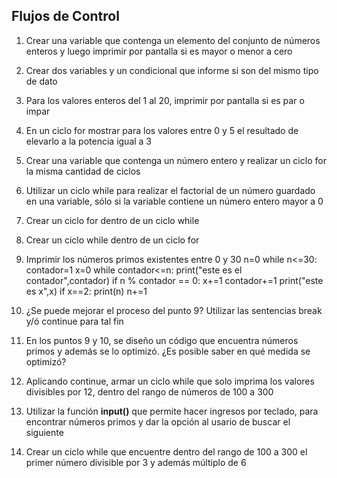 ## Flujos de Control

1) Crear una variable que contenga un elemento del conjunto de números enteros y luego imprimir por pantalla si es mayor o menor a cero

2) Crear dos variables y un condicional que informe si son del mismo tipo de dato

3) Para los valores enteros del 1 al 20, imprimir por pantalla si es par o impar

4) En un ciclo for mostrar para los valores entre 0 y 5 el resultado de elevarlo a la potencia igual a 3

5) Crear una variable que contenga un número entero y realizar un ciclo for la misma cantidad de ciclos

6) Utilizar un ciclo while para realizar el factorial de un número guardado en una variable, sólo si la variable contiene un número entero mayor a 0

7) Crear un ciclo for dentro de un ciclo while

8) Crear un ciclo while dentro de un ciclo for

9) Imprimir los números primos existentes entre 0 y 30
n=0
while n<=30:
    contador=1
    x=0
    while contador<=n:
        print("este es el contador",contador)
        if n % contador == 0:
            x+=1
        contador+=1
    print("este es x",x)
    if x==2:
        print(n)
    n+=1

10) ¿Se puede mejorar el proceso del punto 9? Utilizar las sentencias break y/ó continue para tal fin

11) En los puntos 9 y 10, se diseño un código que encuentra números primos y además se lo optimizó. ¿Es posible saber en qué medida se optimizó?

12) Aplicando continue, armar un ciclo while que solo imprima los valores divisibles por 12, dentro del rango de números de 100 a 300

13) Utilizar la función **input()** que permite hacer ingresos por teclado, para encontrar números primos y dar la opción al usario de buscar el siguiente

14) Crear un ciclo while que encuentre dentro del rango de 100 a 300 el primer número divisible por 3 y además múltiplo de 6
